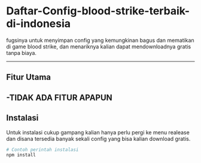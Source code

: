 # Daftar-Config-blood-strike-terbaik-di-indonesia

fugsinya untuk menyimpan config yang kemungkinan bagus dan mematikan di game blood strike, dan menariknya kalian dapat mendownloadnya gratis tanpa biaya.

---

## Fitur Utama

-TIDAK ADA FITUR APAPUN
---

## Instalasi

Untuk instalasi cukup gampang kalian hanya perlu pergi ke menu realease dan disana tersedia banyak sekali config yang bisa kalian download gratis.

```bash
# Contoh perintah instalasi
npm install
